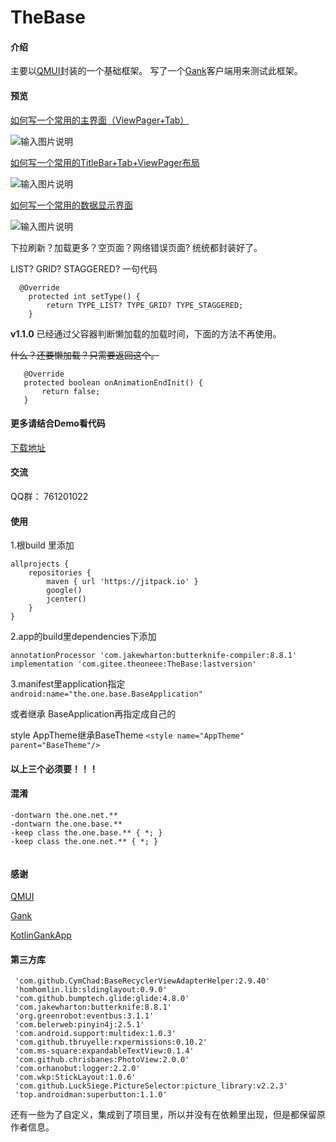 # TheBase

#### 介绍
主要以[QMUI](https://github.com/Tencent/QMUI_Android)封装的一个基础框架。
写了一个[Gank](http://gank.io/)客户端用来测试此框架。

#### 预览


[如何写一个常用的主界面（ViewPager+Tab）](https://gitee.com/theoneee/TheBase/blob/master/app/src/main/java/the/one/demo/ui/fragment/gank/GankIndexFragment.java)

![输入图片说明](https://images.gitee.com/uploads/images/2019/0925/164724_adc57bb3_2286054.png "index_fragment.png")


[如何写一个常用的TitleBar+Tab+ViewPager布局](https://gitee.com/theoneee/TheBase/blob/master/app/src/main/java/the/one/demo/ui/fragment/gank/CategoryFragment.java)

![输入图片说明](https://images.gitee.com/uploads/images/2019/0925/164857_396d70bc_2286054.png "titlebar_tab_viewpager.png")


[如何写一个常用的数据显示界面](https://gitee.com/theoneee/TheBase/blob/master/app/src/main/java/the/one/demo/ui/fragment/gank/GankFragment.java)

![输入图片说明](https://images.gitee.com/uploads/images/2019/0925/164925_69861416_2286054.gif "70641806-d40e-434e-8220-e087e0f31a93.gif")

下拉刷新？加载更多？空页面？网络错误页面?  统统都封装好了。

LIST? GRID? STAGGERED? 一句代码

```
  @Override
    protected int setType() {
        return TYPE_LIST? TYPE_GRID? TYPE_STAGGERED;
    }
```

**v1.1.0** 已经通过父容器判断懒加载的加载时间，下面的方法不再使用。

~~什么？还要懒加载？只需要返回这个。~~

```
   @Override
   protected boolean onAnimationEndInit() {
       return false;
   }
```



#### 更多请结合Demo看代码
[下载地址](https://gitee.com/theoneee/TheBase/blob/master/app/release/app-release.apk)


#### 交流

QQ群： 761201022


#### 使用

1.根build 里添加

```
allprojects {
    repositories {
        maven { url 'https://jitpack.io' }
        google()
        jcenter()
    }
}
```
2.app的build里dependencies下添加
```
annotationProcessor 'com.jakewharton:butterknife-compiler:8.8.1'
implementation 'com.gitee.theoneee:TheBase:lastversion'
```
3.manifest里application指定  
```android:name="the.one.base.BaseApplication" ```

或者继承 BaseApplication再指定成自己的

style AppTheme继承BaseTheme
```<style name="AppTheme" parent="BaseTheme"/>```

#### 以上三个必须要！！！

#### 混淆

```
-dontwarn the.one.net.**
-dontwarn the.one.base.**
-keep class the.one.base.** { *; }
-keep class the.one.net.** { *; }


```

#### 感谢

[QMUI](https://github.com/Tencent/QMUI_Android)

[Gank](http://gank.io/)

[KotlinGankApp](https://github.com/JayGengi/KotlinGankApp)

#### 第三方库

```
 'com.github.CymChad:BaseRecyclerViewAdapterHelper:2.9.40'
 'homhomlin.lib:sldinglayout:0.9.0'
 'com.github.bumptech.glide:glide:4.8.0'
 'com.jakewharton:butterknife:8.8.1'
 'org.greenrobot:eventbus:3.1.1'
 'com.belerweb:pinyin4j:2.5.1'
 'com.android.support:multidex:1.0.3'
 'com.github.tbruyelle:rxpermissions:0.10.2'
 'com.ms-square:expandableTextView:0.1.4'
 'com.github.chrisbanes:PhotoView:2.0.0'
 'com.orhanobut:logger:2.2.0'
 'com.wkp:StickLayout:1.0.6'
 'com.github.LuckSiege.PictureSelector:picture_library:v2.2.3'
 'top.androidman:superbutton:1.1.0'
```

还有一些为了自定义，集成到了项目里，所以并没有在依赖里出现，但是都保留原作者信息。




